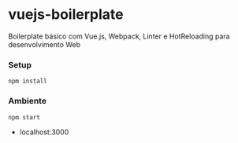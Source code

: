 # vuejs-boilerplate

Boilerplate básico com Vue.js, Webpack, Linter e HotReloading para desenvolvimento Web

### Setup

`npm install`

### Ambiente

`npm start`
- localhost:3000
